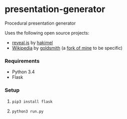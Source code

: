 # presentation-generator
Procedural presentation generator

Uses the following open source projects:

- [reveal.js](http://lab.hakim.se/reveal-js/#/) by [hakimel](https://github.com/hakimel)
- [Wikipedia](https://github.com/goldsmith/Wikipedia) by [goldsmith](https://github.com/goldsmith) (a [fork of mine](https://github.com/lucasdnd/Wikipedia) to be specific)

### Requirements

- Python 3.4
- Flask

### Setup

1. `pip3 install flask`

1. `python3 run.py`
